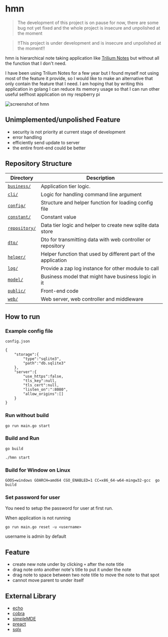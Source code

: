 # hmn

> The development of this project is on pause for now,
> there are some bug not yet fixed and the whole project is insecure and unpolished at the moment

> !!This project is under development and is insecure and unpolished at the moment!!



hmn is hierarchical note taking application like [Trilium Notes](https://github.com/zadam/trilium) but without all the function that I don't need.

I have been using Trilium Notes for a few year but I found myself not using most of the feature it provide, so I would like to make an alternative that only contain the feature that I need. I am hoping that by writing this application in golang I can reduce its memory usage so that I can run other useful selfhost application on my respberry pi

![screenshot of hmn](https://rchan.codeberg.page/hmn/img/hmn-main.png)

## Unimplemented/unpolished Feature
- security is not priority at current stage of development
- error handling
- efficiently send update to server
- the entire front-end could be better



## Repository Structure


Directory | Description
------------ | -------------
[`business/`](business/) | Application tier logic. 
[`cli/`](cli/) | Logic for handling command line argument
[`config/`](config/) | Structure and helper function for loading config file
[`constant/`](constant/) | Constant value
[`repository/`](repository/) | Data tier logic and helper to create new sqlite data store
[`dto/`](dto/) | Dto for transmitting data with web controller or repository
[`helper/`](helper/) | Helper function that used by different part of the application
[`log/`](log/) | Provide a zap log instance for other module to call
[`model/`](model/) | Business model that might have business logic in it
[`public/`](public/) | Front-end code
[`web/`](web/) | Web server, web controller and middleware

## How to run 


### Example config file

`config.json`
```
{
    "storage":{
        "type":"sqlite3",
        "path":"db.sqlite3"
    },
    "server":{
        "use_https":false,
        "tls_key":null,
        "tls_cert":null,
        "listen_on":":8080",
        "allow_origins":[]
    }
}
```

### Run without build

```
go run main.go start
```

### Build and Run
```
go build

./hmn start
```

### Build for Window on Linux
```
GOOS=windows GOARCH=amd64 CGO_ENABLED=1 CC=x86_64-w64-mingw32-gcc  go build
```

### Set password for user

You need to setup the password for user at first run.

When application is not running
```
go run main.go reset -u <username>
```
username is admin by default


## Feature 
- create new note under by clicking `+` after the note title
- drag note onto another note's title to put it under the note
- drag note to space between two note title to move the note to that spot
- cannot move parent to under itself


## External Library
- [echo](https://github.com/labstack/echo)
- [cobra](https://github.com/spf13/cobra)
- [simpleMDE](https://github.com/sparksuite/simplemde-markdown-editor)
- [preact](https://github.com/preactjs/preact)
- [sqlx](https://github.com/jmoiron/sqlx)
